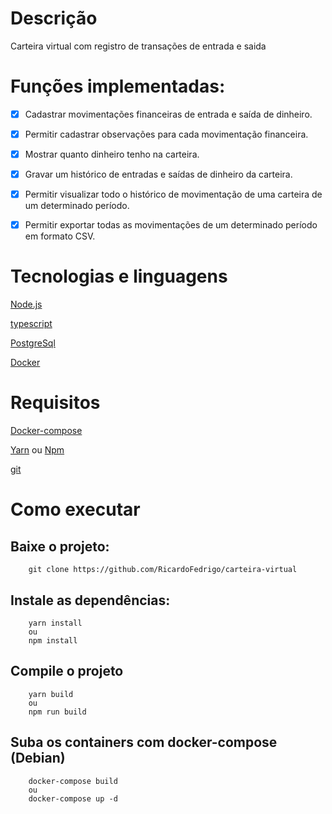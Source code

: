 # Descrição
Carteira virtual com registro de transações de entrada e saida 

# Funções implementadas:

- [x] Cadastrar movimentações financeiras de entrada e saída de dinheiro.

- [x] Permitir cadastrar observações para cada movimentação financeira.

- [x] Mostrar quanto dinheiro tenho na carteira. 

- [x] Gravar um histórico de entradas e saídas de dinheiro da carteira. 

- [x] Permitir visualizar todo o histórico de movimentação de uma carteira de um determinado período.

- [x] Permitir exportar todas as movimentações de um determinado período em formato CSV.

# Tecnologias e linguagens 
[Node.js](https://nodejs.org/en/)

[typescript](https://www.typescriptlang.org/)

[PostgreSql](https://www.postgresql.org/)

[Docker](https://www.docker.com/)

# Requisitos 

[Docker-compose](https://docs.docker.com/compose/)

[Yarn](https://yarnpkg.com/) ou [Npm](https://www.npmjs.com/)

[git](https://git-scm.com/book/en/v2/Getting-Started-Installing-Git)
# Como executar 

## Baixe o projeto:
```shell
    git clone https://github.com/RicardoFedrigo/carteira-virtual
```
## Instale as dependências: 
```shell
    yarn install 
    ou 
    npm install
```
## Compile o projeto
```shell
    yarn build 
    ou 
    npm run build
```

## Suba os containers com docker-compose (Debian)
```shell
    docker-compose build 
    ou 
    docker-compose up -d
```
